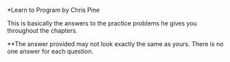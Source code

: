 *Learn to Program by Chris Pine

This is basically the answers to the practice problems he gives you throughout the chapters. 

**The answer provided may not look exactly the same as yours. There is no one answer for each question. 


